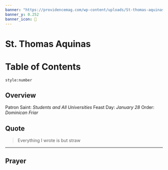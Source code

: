 ```yaml
---
banner: "https://providencemag.com/wp-content/uploads/St-thomas-aquinas-e1506359130604.jpg"
banner_y: 0.252
banner_icon: 🏫
---
```

# St. Thomas Aquinas

# Table of Contents
```toc
style:number
```

## Overview
Patron Saint: *Students and All Universities*
Feast Day: *January 28*
Order: *Dominican Friar*

## Quote

> Everything I wrote is but straw
---

## Prayer
